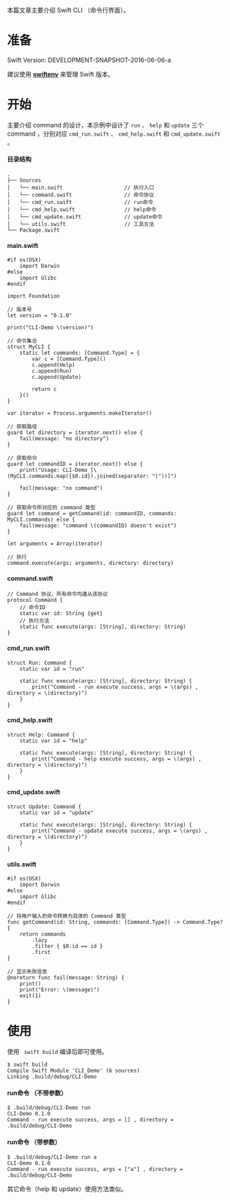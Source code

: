 本篇文章主要介绍 Swift CLI （命令行界面）。

# 准备

Swift Version: DEVELOPMENT-SNAPSHOT-2016-06-06-a

建议使用 **[swiftenv](https://github.com/kylef/swiftenv)** 来管理 Swift 版本。

# 开始
主要介绍 command 的设计，本示例中设计了 ```run``` 、 ```help``` 和 ```update``` 三个 command ，分别对应 ```cmd_run.swift``` 、 ```cmd_help.swift``` 和 ```cmd_update.swift``` 。

#### 目录结构
```
.
├── Sources
│   └── main.swift                    // 执行入口
│   └── command.swift                 // 命令协议
│   └── cmd_run.swift                 // run命令
│   └── cmd_help.swift                // help命令
│   └── cmd_update.swift              // update命令
│   └── utils.swift                   // 工具方法
└── Package.swift
```

#### main.swift
```
#if os(OSX)
    import Darwin
#else
    import Glibc
#endif

import Foundation

// 版本号
let version = "0.1.0"

print("CLI-Demo \(version)")

// 命令集合
struct MyCLI {
	static let commands: [Command.Type] = {
		var c = [Command.Type]()
		c.append(Help)
        c.append(Run)
        c.append(Update)

		return c
	}()
}

var iterator = Process.arguments.makeIterator()

// 获取路径
guard let directory = iterator.next() else {
    fail(message: "no directory")
}

// 获取命令
guard let commandID = iterator.next() else {
    print("Usage: CLI-Demo [\(MyCLI.commands.map({$0.id}).joined(separator: "|"))]")
    
    fail(message: "no command")
}

// 获取命令所对应的 command 类型
guard let command = getCommand(id: commandID, commands: MyCLI.commands) else {
    fail(message: "command \(commandID) doesn't exist")
}

let arguments = Array(iterator)

// 执行
command.execute(args: arguments, directory: directory)
```

#### command.swift

```
// Command 协议，所有命令均遵从该协议
protocol Command {
    // 命令ID
	static var id: String {get}
    // 执行方法
	static func execute(args: [String], directory: String)
}
```

#### cmd_run.swift
```
struct Run: Command {
	static var id = "run"

	static func execute(args: [String], directory: String) {
        print("Command - run execute success, args = \(args) , directory = \(directory)")
	}
}
```

#### cmd_help.swift
```
struct Help: Command {
	static var id = "help"

	static func execute(args: [String], directory: String) {
        print("Command - help execute success, args = \(args) , directory = \(directory)")
	}
}
```

#### cmd_update.swift
```
struct Update: Command {
	static var id = "update"

	static func execute(args: [String], directory: String) {
        print("Command - update execute success, args = \(args) , directory = \(directory)")
	}
}
```

#### utils.swift
```
#if os(OSX)
    import Darwin
#else
    import Glibc
#endif

// 将用户输入的命令转换为具体的 Command 类型
func getCommand(id: String, commands: [Command.Type]) -> Command.Type? {
    return commands
        .lazy
        .filter { $0.id == id }
        .first
}

// 显示失败信息
@noreturn func fail(message: String) {
    print()
    print("Error: \(message)")
    exit(1)
}
```

# 使用
使用 ``` swift build``` 编译后即可使用。
```
$ swift build
Compile Swift Module 'CLI_Demo' (6 sources)
Linking .build/debug/CLI-Demo
```

#### run命令 （不带参数）
```
$ .build/debug/CLI-Demo run
CLI-Demo 0.1.0
Command - run execute success, args = [] , directory = .build/debug/CLI-Demo
```

#### run命令 （带参数）
```
$ .build/debug/CLI-Demo run a
CLI-Demo 0.1.0
Command - run execute success, args = ["a"] , directory = .build/debug/CLI-Demo
```

其它命令（help 和 update）使用方法类似。
